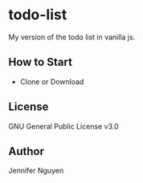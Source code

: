 # todo-list
My version of the todo list in vanilla js.

## How to Start
- Clone or Download

## License
GNU General Public License v3.0

## Author
Jennifer Nguyen